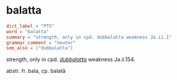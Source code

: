 # balatta

``` toml
dict_label = "PTS"
word = "balatta"
summary = "strength, only in cpd. dubbalatta weakness Ja.ii.1"
grammar_comment = "neuter"
see_also = ["dubbalatta"]
```

strength, only in cpd. *[dubbalatta](dubbalatta.md)* weakness Ja.ii.154.

abstr. fr. bala, cp. balatā

